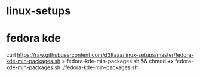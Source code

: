 # linux-setups

# fedora kde
curl https://raw.githubusercontent.com/d3ltaaa/linux-setups/master/fedora-kde-min-packages.sh > fedora-kde-min-packages.sh && chmod +x fedora-kde-min-packages.sh
./fedora-kde-min-packages.sh
